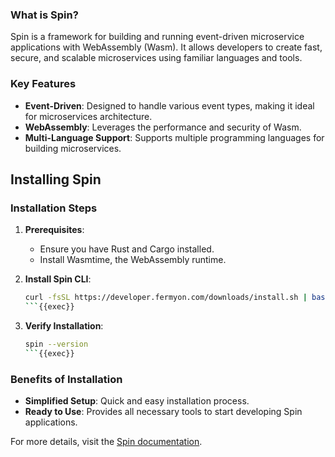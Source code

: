 ### What is Spin?

Spin is a framework for building and running event-driven microservice applications with WebAssembly (Wasm). It allows developers to create fast, secure, and scalable microservices using familiar languages and tools.

### Key Features
- **Event-Driven**: Designed to handle various event types, making it ideal for microservices architecture.
- **WebAssembly**: Leverages the performance and security of Wasm.
- **Multi-Language Support**: Supports multiple programming languages for building microservices.

## Installing Spin

### Installation Steps

1. **Prerequisites**:
   - Ensure you have Rust and Cargo installed.
   - Install Wasmtime, the WebAssembly runtime.

2. **Install Spin CLI**:
   ```sh
   curl -fsSL https://developer.fermyon.com/downloads/install.sh | bash
   ```{{exec}}

3. **Verify Installation**:
   ```sh
   spin --version
   ```{{exec}}

### Benefits of Installation
- **Simplified Setup**: Quick and easy installation process.
- **Ready to Use**: Provides all necessary tools to start developing Spin applications.

For more details, visit the [Spin documentation](https://developer.fermyon.com/spin/v2/install).
